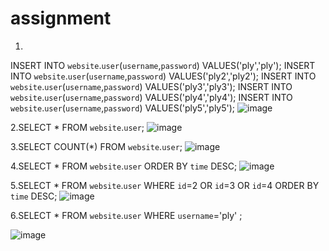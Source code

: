 # assignment
1.
INSERT INTO `website`.`user`(`username`,`password`) VALUES('ply','ply');
INSERT INTO `website`.`user`(`username`,`password`) VALUES('ply2','ply2');
INSERT INTO `website`.`user`(`username`,`password`) VALUES('ply3','ply3');
INSERT INTO `website`.`user`(`username`,`password`) VALUES('ply4','ply4');
INSERT INTO `website`.`user`(`username`,`password`) VALUES('ply5','ply5');
![image](https://user-images.githubusercontent.com/73087725/111946843-44389680-8b17-11eb-8607-d7198ac4abdf.png)


2.SELECT * FROM `website`.`user`;
![image](https://user-images.githubusercontent.com/73087725/111946875-531f4900-8b17-11eb-8152-786ee47f4c99.png)

3.SELECT COUNT(*) FROM `website`.`user`;
![image](https://user-images.githubusercontent.com/73087725/111946695-f0c64880-8b16-11eb-99f4-d10669bad80b.png)

4.SELECT * FROM `website`.`user` 
  ORDER BY `time` DESC;
![image](https://user-images.githubusercontent.com/73087725/111947359-464f2500-8b18-11eb-9a3d-a632441cca8e.png)

5.SELECT * FROM `website`.`user` 
  WHERE `id`=2 OR `id`=3 OR `id`=4 
  ORDER BY `time` DESC;
![image](https://user-images.githubusercontent.com/73087725/111947797-13596100-8b19-11eb-9795-0edb73f29c4c.png)

6.SELECT * FROM `website`.`user` WHERE `username`='ply' ;

![image](https://user-images.githubusercontent.com/73087725/111948060-8367e700-8b19-11eb-868e-53877734d92f.png)

